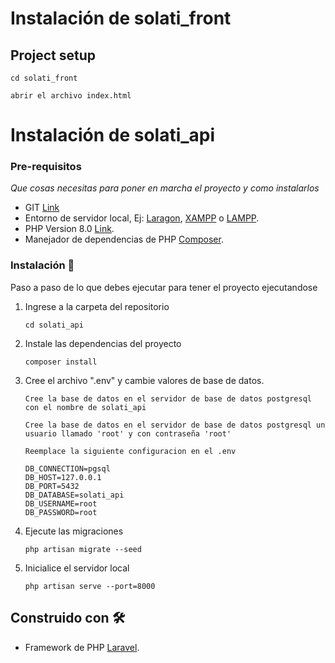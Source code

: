 # Instalación de solati_front

## Project setup

```
cd solati_front
```

```
abrir el archivo index.html
```

# Instalación de solati_api

### Pre-requisitos 

_Que cosas necesitas para poner en marcha el proyecto y como instalarlos_

* GIT [Link](https://git-scm.com/downloads)
* Entorno de servidor local, Ej: [Laragon](https://laragon.org/download/), [XAMPP](https://www.apachefriends.org/es/index.html) o [LAMPP](https://bitnami.com/stack/lamp/installer).
* PHP Version 8.0 [Link](https://www.php.net/downloads.php).
* Manejador de dependencias de PHP [Composer](https://getcomposer.org/download/).

### Instalación 🔧

Paso a paso de lo que debes ejecutar para tener el proyecto ejecutandose

 1. Ingrese a la carpeta del repositorio
    ```
    cd solati_api
    ```
 2. Instale las dependencias del proyecto
    ```
    composer install
    ```
 3. Cree el archivo ".env" y cambie valores de base de datos.

    ```
    Cree la base de datos en el servidor de base de datos postgresql con el nombre de solati_api
    ```

    ```
    Cree la base de datos en el servidor de base de datos postgresql un usuario llamado 'root' y con contraseña 'root'
    ```

    ```
    Reemplace la siguiente configuracion en el .env

    DB_CONNECTION=pgsql
    DB_HOST=127.0.0.1
    DB_PORT=5432
    DB_DATABASE=solati_api
    DB_USERNAME=root
    DB_PASSWORD=root
    ```

 4. Ejecute las migraciones
    ```
    php artisan migrate --seed
    ```
 5. Inicialice el servidor local
    ```
    php artisan serve --port=8000
    ```  

## Construido con 🛠️

* Framework de PHP [Laravel](https://laravel.com/docs/10.x).